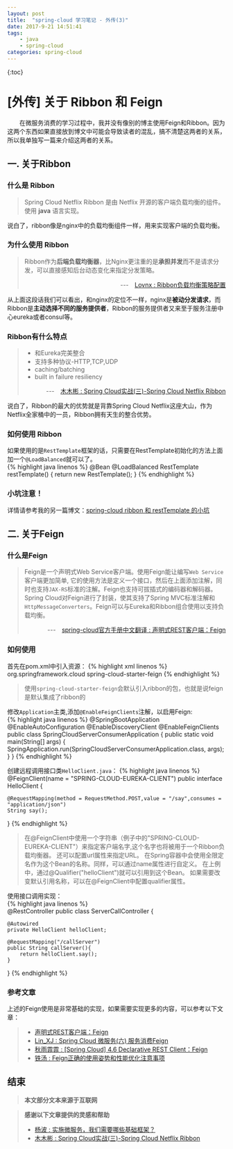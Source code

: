 ```yaml
---
layout: post
title:  "spring-cloud 学习笔记 - 外传(3)"
date: 2017-9-21 14:51:41
tags: 
    - java
    - spring-cloud
categories: spring-cloud
---
```


{:toc}

# [外传] 关于 Ribbon 和 Feign 

&emsp;&emsp;在微服务消费的学习过程中，我并没有像别的博主使用Feign和Ribbon。因为这两个东西如果直接放到博文中可能会导致读者的混乱，搞不清楚这两者的关系，所以我单独写一篇来介绍这两者的关系。

## 一. 关于Ribbon 

### 什么是 Ribbon

>Spring Cloud Netflix Ribbon 是由 Netflix 开源的客户端负载均衡的组件。使用 **java** 语言实现。

说白了，ribbon像是nginx中的负载均衡组件一样，用来实现客户端的负载均衡。

<!--more-->

### 为什么使用 Ribbon 

> Ribbon作为**后端负载均衡器**，比Nginx更注重的是**承担并发**而不是请求分发，可以直接感知后台动态变化来指定分发策略。  
> <p style="text-align:right">---&emsp;<a href="http://blog.csdn.net/rickiyeat/article/details/64918756">Lovnx : Ribbon负载均衡策略配置</a></p>

从上面这段话我们可以看出，和nginx的定位不一样，nginx是**被动分发请求**，而Ribbon是**主动选择不同的服务提供者**，Ribbon的服务提供者又来至于服务注册中心eureka或者consul等。

### Ribbon有什么特点 

> - 和Eureka完美整合  
> - 支持多种协议-HTTP,TCP,UDP  
> - caching/batching  
> - built in failure resiliency  
> <p style="text-align:right">---&emsp;<a href="https://segmentfault.com/a/1190000006162832">木木彬 : Spring Cloud实战(三)-Spring Cloud Netflix Ribbon</a></p>

说白了，Ribbon的最大的优势就是背靠Spring Cloud Netflix这座大山，作为Netflix全家桶中的一员，Ribbon拥有天生的整合优势。

### 如何使用 Ribbon 

如果使用的是`RestTemplate`框架的话，只需要在RestTemplate初始化的方法上面加一个`@LoadBalanced`就可以了。  
{% highlight java linenos %}
@Bean
@LoadBalanced
RestTemplate restTemplate() {
    return new RestTemplate();
}
{% endhighlight %}

### 小坑注意！

详情请参考我的另一篇博文：[spring-cloud ribbon 和 restTemplate 的小坑](http://maxith.com/2017/09/21/spring-cloud-error/)

## 二. 关于Feign

### 什么是Feign

>Feign是一个声明式Web Service客户端。使用Feign能让编写`Web Service`客户端更加简单, 它的使用方法是定义一个接口，然后在上面添加注解，同时也支持`JAX-RS`标准的注解。Feign也支持可拔插式的编码器和解码器。Spring Cloud对Feign进行了封装，使其支持了Spring MVC标准注解和`HttpMessageConverters`。Feign可以与Eureka和Ribbon组合使用以支持负载均衡。  
><p align="right">---&emsp;<a href="http://spring-cloud.io/reference/feign/#feignhystrix">spring-cloud官方手册中文翻译 : 声明式REST客户端：Feign</a></p>

### 如何使用

首先在pom.xml中引入资源：
{% highlight xml linenos %}
<dependency>
	<groupId>org.springframework.cloud</groupId>
	<artifactId>spring-cloud-starter-feign</artifactId>
</dependency>
{% endhighlight %}

>使用`spring-cloud-starter-feign`会默认引入ribbon的包，也就是说feign是默认集成了ribbon的

修改`Application`主类,添加`@EnableFeignClients`注解，以启用Feign:  
{% highlight java linenos %}
@SpringBootApplication
@EnableAutoConfiguration
@EnableDiscoveryClient
@EnableFeignClients
public class SpringCloudServerConsumerApplication {
	public static void main(String[] args) {
		SpringApplication.run(SpringCloudServerConsumerApplication.class, args);
	}
}
{% endhighlight %}

创建远程调用接口类`HelloClient.java`：
{% highlight java linenos %}  
@FeignClient(name = "SPRING-CLOUD-EUREKA-CLIENT")
public interface HelloClient {

    @RequestMapping(method = RequestMethod.POST,value = "/say",consumes = "application/json")
    String say();
}
{% endhighlight %}

>在@FeignClient中使用一个字符串（例子中的"SPRING-CLOUD-EUREKA-CLIENT"）来指定客户端名字,这个名字也将被用于一个Ribbon负载均衡器。 还可以配置url属性来指定URL。 在Spring容器中会使用全限定名作为这个Bean的名称。同样，可以通过name属性进行自定义。 在上例中，通过@Qualifier("helloClient")就可以引用到这个Bean。 如果需要改变默认引用名称，可以在@FeignClient中配置qualifier属性。

使用接口调用实现：  
{% highlight java linenos %}   
@RestController
public class ServerCallController {

    @Autowired
    private HelloClient helloClient;

    @RequestMapping("/callServer")
    public String callServer(){
        return helloClient.say();
    }
}
{% endhighlight %}

### 参考文章  

上述的Feign使用是非常基础的实现，如果需要实现更多的内容，可以参考以下文章：

> - [声明式REST客户端：Feign](http://spring-cloud.io/reference/feign/#feignhystrix)  
> - [Lin_XJ : Spring Cloud 微服务(六) 服务消费Feign](http://www.jianshu.com/p/07303bc4b015)  
> - [秋雨霏霏 : [Spring Cloud] 4.6 Declarative REST Client：Feign](https://my.oschina.net/roccn/blog/803731)  
> - [铁汤 : Feign正确的使用姿势和性能优化注意事项](http://www.jianshu.com/p/191d45210d16)

## 结束

>**本文部分文本来源于互联网**

>**感谢以下文章提供的灵感和帮助**  
>
> - [杨波 : 实施微服务，我们需要哪些基础框架？](http://www.infoq.com/cn/articles/basis-frameworkto-implement-micro-service)  
> - [木木彬 : Spring Cloud实战(三)-Spring Cloud Netflix Ribbon](https://segmentfault.com/a/1190000006162832)